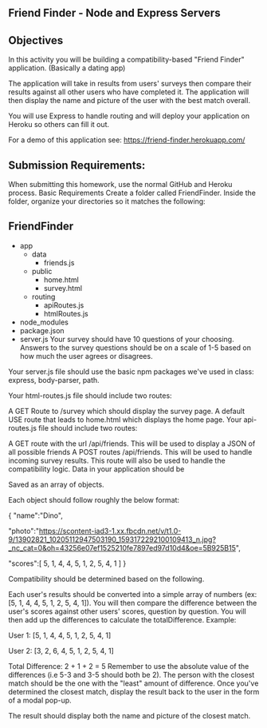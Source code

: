 ## Friend Finder - Node and Express Servers

## Objectives

In this activity you will be building a compatibility-based "Friend Finder" application. (Basically a dating app)

The application will take in results from users' surveys then compare their results against all other users who have completed it. The application will then display the name and picture of the user with the best match overall.

You will use Express to handle routing and will deploy your application on Heroku so others can fill it out.

For a demo of this application see: https://friend-finder.herokuapp.com/

## Submission Requirements:
When submitting this homework, use the normal GitHub and Heroku process. Basic Requirements Create a folder called FriendFinder. Inside the folder, organize your directories so it matches the following:

## FriendFinder
- app
	- data
		- friends.js
	- public
		- home.html
		- survey.html
	- routing
		- apiRoutes.js
		- htmlRoutes.js
- node_modules
- package.json
- server.js
Your survey should have 10 questions of your choosing. Answers to the survey questions should be on a scale of 1-5 based on how much the user agrees or disagrees.

Your server.js file should use the basic npm packages we've used in class: express, body-parser, path.

Your html-routes.js file should include two routes:

A GET Route to /survey which should display the survey page. A default USE route that leads to home.html which displays the home page. Your api-routes.js file should include two routes:

A GET route with the url /api/friends. This will be used to display a JSON of all possible friends A POST routes /api/friends. This will be used to handle incoming survey results. This route will also be used to handle the compatibility logic. Data in your application should be

Saved as an array of objects.

Each object should follow roughly the below format:

{ "name":"Dino",

"photo":"https://scontent-iad3-1.xx.fbcdn.net/v/t1.0-9/13902821_10205112947503190_1593172292100109413_n.jpg?_nc_cat=0&oh=43256e07ef1525210fe7897ed97d10d4&oe=5B925B15", 

"scores":[ 5, 1, 4, 4, 5, 1, 2, 5, 4, 1 ] }

Compatibility should be determined based on the following.

Each user's results should be converted into a simple array of numbers (ex: [5, 1, 4, 4, 5, 1, 2, 5, 4, 1]). You will then compare the difference between the user's scores against other users' scores, question by question. You will then add up the differences to calculate the totalDifference. Example:

User 1: [5, 1, 4, 4, 5, 1, 2, 5, 4, 1]

User 2: [3, 2, 6, 4, 5, 1, 2, 5, 4, 1]

Total Difference: 2 + 1 + 2 = 5 Remember to use the absolute value of the differences (i.e 5-3 and 3-5 should both be 2). The person with the closest match should be the one with the "least" amount of difference. Once you've determined the closest match, display the result back to the user in the form of a modal pop-up.

The result should display both the name and picture of the closest match.
